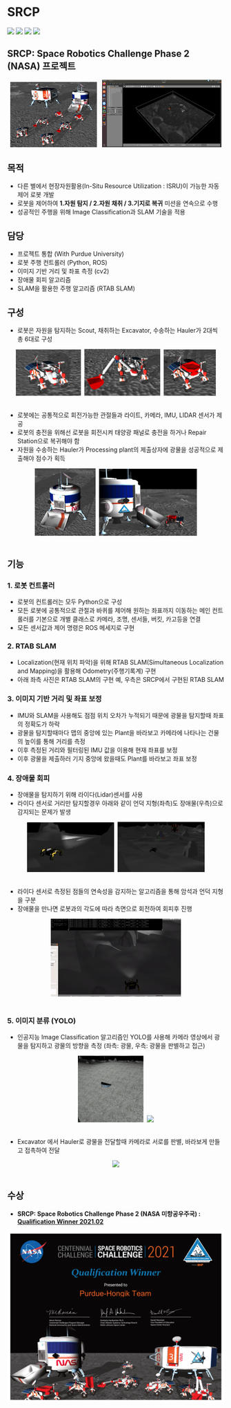 # SRCP
<div>
<img src="https://img.shields.io/badge/Python-3776AB?style=for-the-badge&logo=Python&logoColor=white"/>
<img src="https://img.shields.io/badge/OpenCV-5C3EE8?style=for-the-badge&logo=OpenCV&logoColor=white"/>
<img src="https://img.shields.io/badge/TensorFlow-FF6F00?style=for-the-badge&logo=TensorFlow&logoColor=white"/>

<a href="http://www.riss.kr/link?id=T15894033" target="_blank">
<img src="https://img.shields.io/badge/관련논문-FF0000?style=for-the-badge&logo=Apache&logoColor=white"/>
</a>
</div>

## SRCP: Space Robotics Challenge Phase 2 (NASA) 프로젝트

 <div align="center">
<img src="%EC%82%AC%EC%A7%84%26%EC%98%81%EC%83%81/0.%20Main.png" width="40%"/>
 &nbsp;
<img src="사진%26영상/GAZEBO.png" width="55%"/>
</div>
 

## 목적
- 다른 별에서 현장자원활용(In-Situ Resource Utilization : ISRU)이 가능한 자동 제어 로봇 개발
- 로봇을 제어하여 <b>1.자원 탐지 / 2.자원 채취 / 3.기지로 복귀</b> 미션을 연속으로 수행
- 성공적인 주행을 위해 Image Classification과 SLAM 기술을 적용

## 담당
- 프로젝트 통합 (With Purdue University)
- 로봇 주행 컨트롤러 (Python, ROS)
- 이미지 기반 거리 및 좌표 측정 (cv2)
- 장애물 회피 알고리즘
- SLAM을 활용한 주행 알고리즘 (RTAB SLAM)

## 구성
- 로봇은 자원을 탐지하는 Scout, 채취하는 Excavator, 수송하는 Hauler가 2대씩 총 6대로 구성
<div align="center">
<img src="사진%26영상/1.%20Scout.png" width="30%"/>&nbsp;
<img src="사진%26영상/2.%20Excavator.png" width="35%"/>&nbsp;
<img src="사진%26영상/3.%20Hauler.png" width="24%"/>
</div></br>
 
- 로봇에는 공통적으로 회전가능한 관절들과 라이트, 카메라, IMU, LIDAR 센서가 제공 
- 로봇의 충전을 위해선 로봇을 회전시켜 태양광 패널로 충전을 하거나 Repair Station으로 복귀해야 함
- 자원을 수송하는 Hauler가 Processing plant의 제출상자에 광물을 성공적으로 제출해야 점수가 획득
<div align="center">
<img src="사진%26영상/4.%20Processing%20plant.png" width="28%"/>&nbsp;
<img src="사진%26영상/4-2%20Plant%26Hauler.png" width="45%"/>
</div></br>
 
## 기능

### 1. 로봇 컨트롤러 
- 로봇의 컨트롤러는 모두 Python으로 구성
- 모든 로봇에 공통적으로 관절과 바퀴를 제어해 원하는 좌표까지 이동하는 메인 컨트롤러를 기본으로 개별 클래스로 카메라, 조명, 센서들, 버킷, 카고등을 연결
- 모든 센서값과 제어 명령은 ROS 메세지로 구현

### 2. RTAB SLAM
- Localization(현재 위치 파악)을 위해 RTAB SLAM(Simultaneous Localization and Mapping)을 활용해 Odometry(주행기록계) 구현 
- 아래 좌측 사진은 RTAB SLAM의 구현 예, 우측은 SRCP에서 구현된 RTAB SLAM

### 3. 이미지 기반 거리 및 좌표 보정
- IMU와 SLAM을 사용해도 점점 위치 오차가 누적되기 때문에 광물을 탐지할때 좌표의 정확도가 하락
- 광물을 탐지할때마다 맵의 중앙에 있는 Plant을 바라보고 카메라에 나타나는 건물의 높이를 통해 거리를 측정
- 이후 측정된 거리와 필터링된 IMU 값을 이용해 현재 좌표를 보정
- 이후 광물을 제출하러 기지 중앙에 왔을때도 Plant를 바라보고 좌표 보정

### 4. 장애물 회피
- 장애물을 탐지하기 위해 라이다(Lidar)센서를 사용
- 라이다 센서로 거리만 탐지할경우 아래와 같이 언덕 지형(좌측)도 장애물(우측)으로 감지되는 문제가 발생

<div align="center">
<img src="사진%26영상/6-1%20언덕%20앞%20로봇.png" width="40%"/>&nbsp;
<img src="사진%26영상/6-2%20암석%20앞%20로봇.png" width="40%"/>
</div></br>

- 라이다 센서로 측정된 점들의 연속성을 감지하는 알고리즘을 통해 암석과 언덕 지형을 구분
- 장애물을 만나면 로봇과의 각도에 따라 측면으로 회전하여 회피후 진행

<div align="center">
<img src="사진%26영상/장애물회피.gif" width="60%"/>
</div></br>

### 5. 이미지 분류 (YOLO)
- 인공지능 Image Classification 알고리즘인 YOLO를 사용해 카메라 영상에서 광물을 탐지하고 광물의 방향을 측정 
 (좌측: 광물, 우측: 광물을 판별하고 접근)
<div align="center">
<img src="사진%26영상/지형에%20묻힌%20광물.png" width="30%"/>&nbsp;
<img src="사진%26영상/광물탐지.gif" width="60%"/>
</div></br>

-  Excavator 에서 Hauler로 광물을 전달할때 카메라로 서로를 판별, 바라보게 만들고 접촉하여 전달
<div align="center">
<img src="사진%26영상/전달.gif" width="60%"/>
</div></br>



## 수상
- <b>SRCP: Space Robotics Challenge Phase 2 (NASA 미항공우주국) :	<a href="http://www.irobotnews.com/news/articleView.html?idxno=23801" target="_blank">Qualification Winner 2021.02 </a></b>


 <div align="center">
<img src="사진%26영상/Purdue-Hongik%20Team%20Qualifier%20Certificate.png" width="100%"/>
</div></br>
